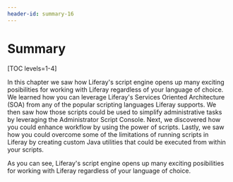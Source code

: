 ```yaml
---
header-id: summary-16
---
```


# Summary

[TOC levels=1-4]

In this chapter we saw how Liferay's script engine opens up many exciting
posibilities for working with Liferay regardless of your language of choice. We
learned how you can leverage Liferay's Services Oriented Architecture (SOA) from
any of the popular scripting languages Liferay supports. We then saw how those
scripts could be used to simplify administrative tasks by leveraging the
Administrator Script Console. Next, we discovered how you could enhance workflow
by using the power of scripts. Lastly, we saw how you could overcome some of the
limitations of running scripts in Liferay by creating custom Java utilities that
could be executed from within your scripts. 

As you can see, Liferay's script engine opens up many exciting posibilities for
working with Liferay regardless of your language of choice.

